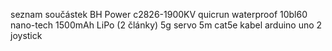 seznam součástek
BH Power c2826-1900KV 
quicrun waterproof 10bl60
nano-tech 1500mAh LiPo (2 články)
5g servo
5m cat5e kabel
arduino uno
2 joystick
